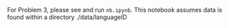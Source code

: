 For Problem 3, please see and run `nb.ipynb`. This notebook assumes data is found within a directory ./data/languageID

